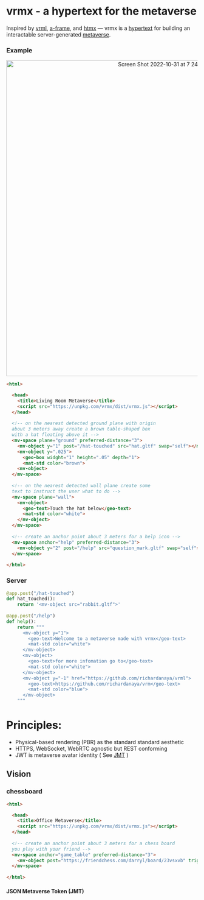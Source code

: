 # vrmx - a hypertext for the metaverse

Inspired by [vrml](https://en.wikipedia.org/wiki/VRML), [a-frame](https://aframe.io/), and [htmx](https://htmx.org/) — vrmx is a [hypertext](https://en.wikipedia.org/wiki/Hypertext) for building an interactable server-generated [metaverse](https://en.wikipedia.org/wiki/Metaverse).

### Example

<p align="center">
<img width="830" alt="Screen Shot 2022-10-31 at 7 24 40 PM" src="https://user-images.githubusercontent.com/294042/199145684-134238ec-e71b-4ad0-8316-3418fda02a5f.png">
</p>


```html
<html>

  <head>
    <title>Living Room Metaverse</title>
    <script src="https://unpkg.com/vrmx/dist/vrmx.js"></script>
  </head>
  
  <!-- on the nearest detected ground plane with origin 
  about 3 meters away create a brown table-shaped box 
  with a hat floating above it -->
  <mv-space plane="ground" preferred-distance="3">
    <mv-object y="1" post="/hat-touched" src="hat.gltf" swap="self"></mv-object>
    <mv-object y=".025">
      <geo-box widght="1" height=".05" depth="1">
      <mat-std color="brown">
    <mv-object>
  </mv-space>
        
  <!-- on the nearest detected wall plane create some 
  text to instruct the user what to do -->
  <mv-space plane="wall">
    <mv-object>
      <geo-text>Touch the hat below</geo-text>
      <mat-std color="white">
    </mv-object>
  </mv-space>
    
  <!-- create an anchor point about 3 meters for a help icon -->  
  <mv-space anchor="help" preferred-distance="3">
    <mv-object y="2" post="/help" src="question_mark.gltf" swap="self"></mv-object>
  </mv-space>
    
</html>
```

### Server

```python
@app.post("/hat-touched")
def hat_touched():
    return '<mv-object src="rabbit.gltf">'
    
@app.post("/help")
def help():
    return """
      <mv-object y="1">
        <geo-text>Welcome to a metaverse made with vrmx</geo-text>
        <mat-std color="white">
      </mv-object>
      <mv-object>
        <geo-text>for more infomation go to</geo-text>
        <mat-std color="white">
      </mv-object>
      <mv-object y="-1" href="https://github.com/richardanaya/vrml">
        <geo-text>https://github.com/richardanaya/vrm</geo-text>
        <mat-std color="blue">
      </mv-object>
    """
```

# Principles:

* Physical-based rendering (PBR) as the standard standard aesthetic
* HTTPS, WebSocket, WebRTC agnostic but REST conforming
* JWT is metaverse avatar identity ( See [JMT](https://github.com/richardanaya/vrmx/blob/main/README.md#json-metaverse-token-jmt) )

## Vision

### chessboard 

```html
<html>

  <head>
    <title>Office Metaverse</title>
    <script src="https://unpkg.com/vrmx/dist/vrmx.js"></script>
  </head>
    
  <!-- create an anchor point about 3 meters for a chess board
  you play with your friend -->  
  <mv-space anchor="game_table" preferred-distance="3">
    <mv-object post="https://friendchess.com/darryl/board/23vsxvb" trigger="load" swap="self"></mv-object>
  </mv-space>
    
</html>
```

#### JSON Metaverse Token (JMT)
